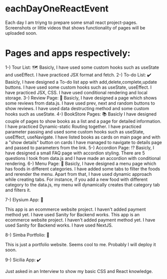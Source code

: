 # eachDayOneReactEvent
Each day I am triyng to prepare some small react project-pages.
Screenshots or little videos that shows functionality of pages will be uploaded soon.
# Pages and apps respectively:
1-) Tour List: :world_map:
Basicly, I have used some custom hooks such as useState and useEffect. I have practiced JSX format and fetch.
2-) To-do List: :heavy_check_mark:
Basicly, I have designed a To-do list app with add,delete,complete,update buttons. I have used some custom hooks such as useState, useEffect.
I have practiced JSX, CSS. I have used conditional rendering and local storage.
3-) Review Page: :memo:
Basicly, I have designed a page which shows some reviews from data.js. I have used prev, next and random buttons to show reviews. 
I have used data destructing method and some custom hooks such as useState.
4-) BookStore Pages: :books:
Basicly I have designed couple of pages to show books as a list and a page for detailed information. I have practiced Dynamic-static Routing together.
I have practiced parameter passing and used some custom hooks such as useState, useEffect, useNavigate. I have listed books as cards on main page
and with a "show details" button on cards I have managed to navigate to details page and passed to parameters from the link.
5-) Accordion Page: :interrobang:
Basicly, I have designed a small FAQ page with accordion styling. There are 5 questions I took from data.js and I have made an accordion with conditional rendering.
6-) Menu Page:	:pizza:
Basicly, I have designed a menu page which has foods in different categories. I have added some tabs to filter the foods and rerender the menu. Apart from that, I have used dynamic approach while creating tabs. For instance, if you add a new food with different category to the data.js, my menu will dynamically creates that category tab and filters it.

7-) Elysium App: :shopping_cart:

This app is an ecommerce website project. I haven't added payment method yet. I have used Sanity for Backend works.
This app is an ecommerce website project. I haven't added payment method yet. I have used Sanity for Backend works. I have used NextJS.

8-) Simba Portfolio: :bearded_person:

This is just a portfolio website. Seems cool to me. Probably I will deploy it soon.

9-) Sicilia App: :heavy_check_mark:

Just asked in an Interview to show my basic CSS and React knowledge.
